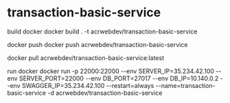 # transaction-basic-service

build docker
docker build . -t acrwebdev/transaction-basic-service

docker push
docker push acrwebdev/transaction-basic-service

docker pull acrwebdev/transaction-basic-service:latest

run docker
docker run -p 22000:22000 --env SERVER_IP=35.234.42.100 --env SERVER_PORT=22000 --env DB_PORT=27017 --env DB_IP=10.140.0.2 --env SWAGGER_IP=35.234.42.100 --restart=always --name=transaction-basic-service -d acrwebdev/transaction-basic-service
